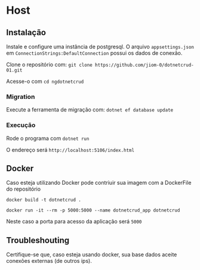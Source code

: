 # Host

## Instalação

Instale e configure uma instância de postgresql.
O arquivo `appsettings.json` em `ConnectionStrings:DefaultConnection` possui os dados de conexão.

Clone o repositório com:
`git clone https://github.com/jiom-0/dotnetcrud-01.git`

Acesse-o com `cd ngdotnetcrud`

### Migration
Execute a ferramenta de migração com:
`dotnet ef database update`

### Execução
Rode o programa com `dotnet run`

O endereço será `http://localhost:5106/index.html`

## Docker
Caso esteja utilizando Docker pode contriuir sua imagem com a DockerFile do repositório

`docker build -t dotnetcrud .`

`docker run -it --rm -p 5000:5000 --name dotnetcrud_app dotnetcrud`

Neste caso a porta para acesso da aplicação será `5000`

## Troubleshouting
Certifique-se que, caso esteja usando docker, sua base dados aceite conexões externas (de outros ips).